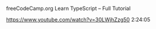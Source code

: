 freeCodeCamp.org
Learn TypeScript – Full Tutorial

https://www.youtube.com/watch?v=30LWjhZzg50
2:24:05